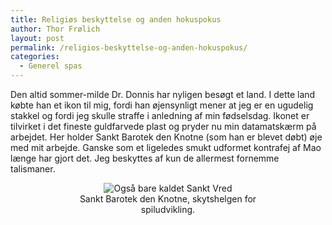 ```yaml
---
title: Religiøs beskyttelse og anden hokuspokus
author: Thor Frølich
layout: post
permalink: /religios-beskyttelse-og-anden-hokuspokus/
categories:
  - Generel spas
---
```

Den altid sommer-milde Dr. Donnis har nyligen besøgt et land. I dette land købte han et ikon til mig, fordi han øjensynligt mener at jeg er en ugudelig stakkel og fordi jeg skulle straffe i anledning af min fødselsdag. Ikonet er tilvirket i det fineste guldfarvede plast og pryder nu min datamatskærm på arbejdet. Her holder Sankt Barotek den Knotne (som han er blevet døbt) øje med mit arbejde. Ganske som et ligeledes smukt udformet kontrafej af Mao længe har gjort det. Jeg beskyttes af kun de allermest fornemme talismaner.

<center>
  <div class="bitImage bitCenter" style="width: 337px">
    <img src="http://www.abekat.net/wp-content/images/barotek_01.jpg" alt="Også bare kaldet Sankt Vred" /><br /> Sankt Barotek den Knotne, skytshelgen for spiludvikling.
  </div>
  
  <p>
    </center>
  </p>